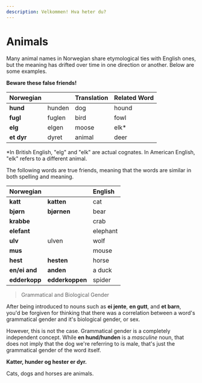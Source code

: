 ```yaml
---
description: Velkommen! Hva heter du?
---
```


# Animals

Many animal names in Norwegian share etymological ties with English ones, but the meaning has drifted over time in one direction or another. Below are some examples.

**Beware these false friends!**

| Norwegian |  | Translation | Related Word |
| :--- | :--- | :--- | :--- |
| **hund** | hunden | dog | hound |
| **fugl** | fuglen | bird | fowl |
| **elg** | elgen | moose | elk\* |
| **et dyr** | dyret | animal | deer |

\*In British English, "elg" and "elk" are actual cognates. In American English, "elk" refers to a different animal.

The following words are true friends, meaning that the words are similar in both spelling and meaning.

| Norwegian |  | English |
| :--- | :--- | :--- |
| **katt** | **katten** | cat |
| **bjørn** | **bjørnen** | bear |
| **krabbe** |  | crab |
| **elefant** |  | elephant |
| **ulv** | ulven | wolf |
| **mus** |  | mouse |
| **hest** | **hesten** | horse |
| **en/ei and** | **anden** | a duck |
| **edderkopp** | **edderkoppen** | spider |

> Grammatical and Biological Gender

After being introduced to nouns such as **ei jente**, **en gutt**, and **et barn**, you'd be forgiven for thinking that there was a correlation between a word's grammatical gender and it's biological gender, or sex.

However, this is not the case. Grammatical gender is a completely independent concept. While **en hund/hunden** is a _masculine_ noun, that does not imply that the dog we're referring to is male, that's just the grammatical gender of the word itself.

**Katter, hunder og hester er dyr.**

Cats, dogs and horses are animals.

